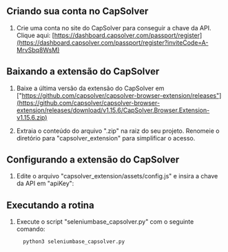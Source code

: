 ## Criando sua conta no CapSolver

1. Crie uma conta no site do CapSolver para conseguir a chave da API. Clique aqui: [https://dashboard.capsolver.com/passport/register](https://dashboard.capsolver.com/passport/register?inviteCode=A-MrvSbq8WsM)

## Baixando a extensão do CapSolver

1. Baixe a última versão da extensão do CapSolver em ["https://github.com/capsolver/capsolver-browser-extension/releases"](https://github.com/capsolver/capsolver-browser-extension/releases/download/v1.15.6/CapSolver.Browser.Extension-v1.15.6.zip)

2. Extraia o conteúdo do arquivo ".zip" na raiz do seu projeto. Renomeie o diretório para "capsolver_extension" para simplificar o acesso.

## Configurando a extensão do CapSolver

1. Edite o arquivo "capsolver_extension/assets/config.js" e insira a chave da API em "apiKey":

## Executando a rotina

1. Execute o script "seleniumbase_capsolver.py" com o seguinte comando:

    ```bash
      python3 seleniumbase_capsolver.py
    ```